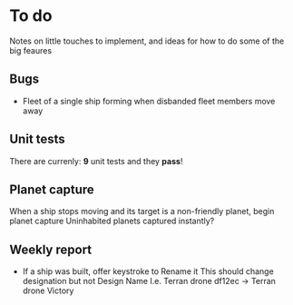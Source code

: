 # To do

Notes on little touches to implement, and ideas for how to do some of the big feaures

## Bugs

 * Fleet of a single ship forming when disbanded fleet members move away
 
## Unit tests

There are currenly: **9** unit tests and they **pass**!

## Planet capture

When a ship stops moving and its target is a non-friendly planet, begin planet capture
Uninhabited planets captured instantly?

## Weekly report

 *	If a ship was built, offer keystroke to Rename it
	This should change designation but not Design Name
	I.e. Terran drone df12ec -> Terran drone Victory
	
